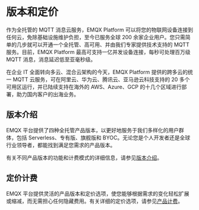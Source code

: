 # 版本和定价

作为全托管的 MQTT 消息云服务，EMQX Platform 可以将您的物联网设备连接到任何云，免除基础设施维护负担，至今已服务全球 200 余家企业用户。您只需简单的几步就可以开通一个全托管、高可用、并由我们专家提供技术支持的 MQTT 服务。目前，EMQX Platform 最高可支持一亿并发设备连接，每秒可处理百万级 MQTT 消息，消息延迟低至亚毫秒级。

在企业 IT 全面转向多云、混合云架构的今天，EMQX Platform 提供的跨多云的统一 MQTT 云服务，可在阿里云、华为云、腾讯云、亚马逊云科技支持的 20 多个可用区运行，并已陆续支持在海外的 AWS、Azure、GCP 的十几个区域进行部署，助力国内客户的出海业务。

## 版本介绍

EMQX 平台提供了四种全托管产品版本，以更好地服务于我们多样化的用户群体，包括 Serverless、专有版、旗舰版和 BYOC。无论您是个人开发者还是全球行业领导者，都能找到满足您需求的产品版本。

有关不同产品版本的功能和计费模式的详细信息，请参见[版本介绍](./plans.md)。

## 定价计费

EMQX 平台提供灵活的产品版本和定价选项，使您能够根据需求的变化轻松扩展或缩减，而无需担心任何隐藏费用。有关详细的定价选项，请参见[产品计费](./pricing)。